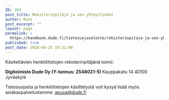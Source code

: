 ```yaml
---
ID: 263
post_title: Rekisterinpitäjä ja sen yhteystiedot
author: Roni
post_excerpt: ""
layout: page
permalink: >
  https://handbook.dude.fi/tietosuojaseloste/rekisterinpitaja-ja-sen-yhteystiedot
published: true
post_date: 2018-04-25 10:31:00
---
```

Käsiteltävien henkilötietojen rekisterinpitäjänä toimii:

<strong>Digitoimisto Dude Oy (Y-tunnus: 2548021-5)</strong>
Kauppakatu 14
40100 Jyväskylä

Tietosuojasta ja henkilötietojen käsittelystä voit kysyä lisää myös asiakaspalvelustamme: <a href="mailto:apuva@dude.fi">apuva@dude.fi</a>